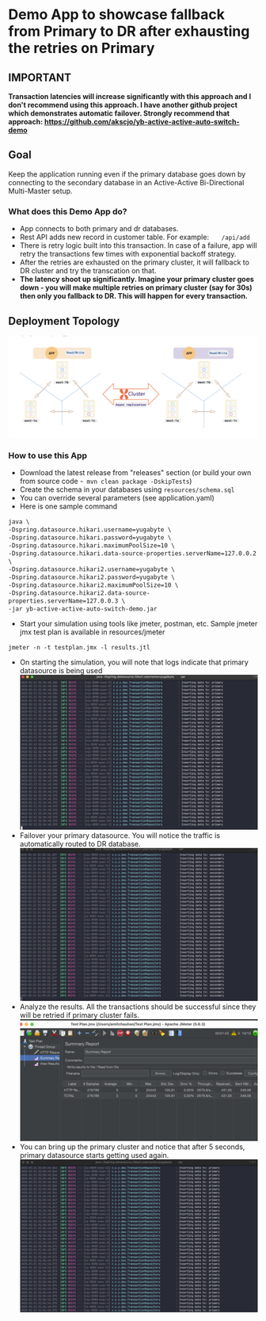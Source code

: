 # Demo App to showcase fallback from Primary to DR after exhausting the retries on Primary
## IMPORTANT
**Transaction latencies will increase significantly with this approach and I don't recommend using this approach. I have another github project which demonstrates automatic failover. Strongly recommend that approach:  https://github.com/akscjo/yb-active-active-auto-switch-demo**

## Goal
Keep the application running even if the primary database goes down by connecting to the secondary database in an Active-Active Bi-Directional Multi-Master setup.

### What does this Demo App do?
- App connects to both primary and dr databases.
- Rest API adds new record in customer table. For example:
`    /api/add
`
- There is retry logic built into this transaction. In case of a failure, app will retry the transactions few times with exponential backoff strategy.
- After the retries are exhausted on the primary cluster, it will fallback to DR cluster and try the transcation on that.
- **The latency shoot up significantly. Imagine your primary cluster goes down - you will make multiple retries on primary cluster (say for 30s) then only you fallback to DR. This will happen for every transaction.**


## Deployment Topology

![Topology](src/main/resources/images/topology.png?raw=true "Title")



### How to use this App
- Download the latest release from "releases" section (or build your own from source code -` mvn clean package -DskipTests`)
- Create the schema in your databases using `resources/schema.sql`
- You can override several parameters (see application.yaml)
- Here is one sample command
```
java \
-Dspring.datasource.hikari.username=yugabyte \
-Dspring.datasource.hikari.password=yugabyte \
-Dspring.datasource.hikari.maximumPoolSize=10 \
-Dspring.datasource.hikari.data-source-properties.serverName=127.0.0.2 \
-Dspring.datasource.hikari2.username=yugabyte \
-Dspring.datasource.hikari2.password=yugabyte \
-Dspring.datasource.hikari2.maximumPoolSize=10 \
-Dspring.datasource.hikari2.data-source-properties.serverName=127.0.0.3 \
-jar yb-active-active-auto-switch-demo.jar
```

- Start your simulation using tools like jmeter, postman, etc. Sample jmeter jmx test plan is available in resources/jmeter
```
jmeter -n -t testplan.jmx -l results.jtl
```
- On starting the simulation, you will note that logs indicate that primary datasource is being used
  ![logs](src/main/resources/images/logs1.png?raw=true "Title")
- Failover your primary datasource. You will notice the traffic is automatically routed to DR database.
  ![logs](src/main/resources/images/logs2.png?raw=true "Title")
- Analyze the results. All the transactions should be successful since they will be retried  if primary cluster fails.
  ![jmeter](src/main/resources/images/jmeter-status.png?raw=true "Title")
- You can bring up the primary cluster and notice that after 5 seconds, primary datasource starts getting used again.
  ![Logs](src/main/resources/images/logs3.png?raw=true "Title")


